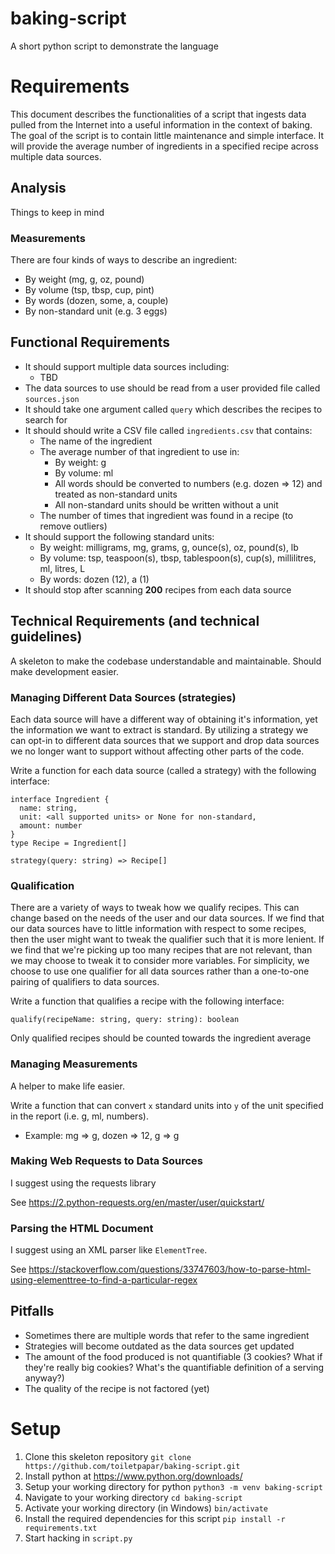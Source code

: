 # baking-script
A short python script to demonstrate the language

# Requirements
This document describes the functionalities of a script that ingests data pulled from the Internet into a useful information in the context of baking. The goal of the script is to contain little maintenance and simple interface. It will provide the average number of ingredients in a specified recipe across multiple data sources.

## Analysis
Things to keep in mind

### Measurements
There are four kinds of ways to describe an ingredient:
* By weight (mg, g, oz, pound)
* By volume (tsp, tbsp, cup, pint)
* By words (dozen, some, a, couple)
* By non-standard unit (e.g. 3 eggs)

## Functional Requirements 
* It should support multiple data sources including:
  * TBD
* The data sources to use should be read from a user provided file called `sources.json`
* It should take one argument called `query` which describes the recipes to search for
* It should should write a CSV file called `ingredients.csv` that contains:
  * The name of the ingredient
  * The average number of that ingredient to use in:
    * By weight: g
    * By volume: ml
    * All words should be converted to numbers (e.g. dozen => 12) and treated as non-standard units
    * All non-standard units should be written without a unit
  * The number of times that ingredient was found in a recipe (to remove outliers)
* It should support the following standard units:
  * By weight: milligrams, mg, grams, g, ounce(s), oz, pound(s), lb
  * By volume: tsp, teaspoon(s), tbsp, tablespoon(s), cup(s), millilitres, ml, litres, L
  * By words: dozen (12), a (1)
* It should stop after scanning **200** recipes from each data source
  
## Technical Requirements (and technical guidelines)
A skeleton to make the codebase understandable and maintainable. Should make development easier.

### Managing Different Data Sources (strategies)
Each data source will have a different way of obtaining it's information, yet the information we want to extract is standard. By utilizing a strategy we can opt-in to different data sources that we support and drop data sources we no longer want to support without affecting other parts of the code.

Write a function for each data source (called a strategy) with the following interface:
```
interface Ingredient {
  name: string,
  unit: <all supported units> or None for non-standard,
  amount: number
}
type Recipe = Ingredient[]

strategy(query: string) => Recipe[]
```

### Qualification
There are a variety of ways to tweak how we qualify recipes. This can change based on the needs of the user and our data sources. If we find that our data sources have to little information with respect to some recipes, then the user might want to tweak the qualifier such that it is more lenient. If we find that we're picking up too many recipes that are not relevant, than we may choose to tweak it to consider more variables. For simplicity, we choose to use one qualifier for all data sources rather than a one-to-one pairing of qualifiers to data sources.

Write a function that qualifies a recipe with the following interface:
```
qualify(recipeName: string, query: string): boolean
```
Only qualified recipes should be counted towards the ingredient average

### Managing Measurements
A helper to make life easier.

Write a function that can convert `x` standard units into `y` of the unit specified in the report (i.e. g, ml, numbers). 
* Example: mg => g, dozen => 12, g => g

### Making Web Requests to Data Sources
I suggest using the requests library

See https://2.python-requests.org/en/master/user/quickstart/

### Parsing the HTML Document
I suggest using an XML parser like `ElementTree`.

See https://stackoverflow.com/questions/33747603/how-to-parse-html-using-elementtree-to-find-a-particular-regex

## Pitfalls
* Sometimes there are multiple words that refer to the same ingredient
* Strategies will become outdated as the data sources get updated
* The amount of the food produced is not quantifiable (3 cookies? What if they're really big cookies? What's the quantifiable definition of a serving anyway?)
* The quality of the recipe is not factored (yet)

# Setup
1. Clone this skeleton repository `git clone https://github.com/toiletpapar/baking-script.git`
2. Install python at https://www.python.org/downloads/
3. Setup your working directory for python `python3 -m venv baking-script`
4. Navigate to your working directory `cd baking-script`
5. Activate your working directory (in Windows) `bin/activate`
6. Install the required dependencies for this script `pip install -r requirements.txt`
7. Start hacking in `script.py`
